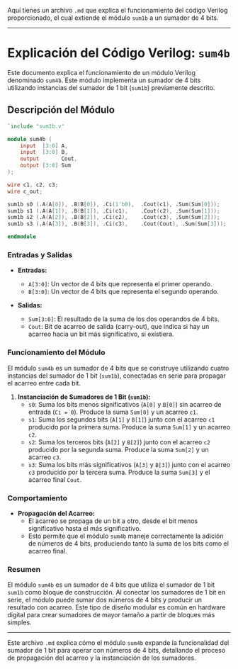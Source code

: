 Aquí tienes un archivo `.md` que explica el funcionamiento del código Verilog proporcionado, el cual extiende el módulo `sum1b` a un sumador de 4 bits.

---

# Explicación del Código Verilog: `sum4b`

Este documento explica el funcionamiento de un módulo Verilog denominado `sum4b`. Este módulo implementa un sumador de 4 bits utilizando instancias del sumador de 1 bit (`sum1b`) previamente descrito.

## Descripción del Módulo

```verilog
`include "sum1b.v"

module sum4b (
    input  [3:0] A,
    input  [3:0] B,
    output       Cout,
    output [3:0] Sum
);

wire c1, c2, c3;
wire c_out;

sum1b s0 (.A(A[0]), .B(B[0]), .Ci(1'b0),  .Cout(c1), .Sum(Sum[0]));
sum1b s1 (.A(A[1]), .B(B[1]), .Ci(c1),    .Cout(c2), .Sum(Sum[1]));
sum1b s2 (.A(A[2]), .B(B[2]), .Ci(c2),    .Cout(c3), .Sum(Sum[2]));
sum1b s3 (.A(A[3]), .B(B[3]), .Ci(c3),    .Cout(Cout), .Sum(Sum[3]));

endmodule
```

### Entradas y Salidas

- **Entradas:**
  - `A[3:0]`: Un vector de 4 bits que representa el primer operando.
  - `B[3:0]`: Un vector de 4 bits que representa el segundo operando.

- **Salidas:**
  - `Sum[3:0]`: El resultado de la suma de los dos operandos de 4 bits.
  - `Cout`: Bit de acarreo de salida (carry-out), que indica si hay un acarreo hacia un bit más significativo, si existiera.

### Funcionamiento del Módulo

El módulo `sum4b` es un sumador de 4 bits que se construye utilizando cuatro instancias del sumador de 1 bit (`sum1b`), conectadas en serie para propagar el acarreo entre cada bit.

1. **Instanciación de Sumadores de 1 Bit (`sum1b`):**
   - `s0`: Suma los bits menos significativos (`A[0]` y `B[0]`) sin acarreo de entrada (`Ci = 0`). Produce la suma `Sum[0]` y un acarreo `c1`.
   - `s1`: Suma los segundos bits (`A[1]` y `B[1]`) junto con el acarreo `c1` producido por la primera suma. Produce la suma `Sum[1]` y un acarreo `c2`.
   - `s2`: Suma los terceros bits (`A[2]` y `B[2]`) junto con el acarreo `c2` producido por la segunda suma. Produce la suma `Sum[2]` y un acarreo `c3`.
   - `s3`: Suma los bits más significativos (`A[3]` y `B[3]`) junto con el acarreo `c3` producido por la tercera suma. Produce la suma `Sum[3]` y el acarreo final `Cout`.

### Comportamiento

- **Propagación del Acarreo:**
  - El acarreo se propaga de un bit a otro, desde el bit menos significativo hasta el más significativo.
  - Esto permite que el módulo `sum4b` maneje correctamente la adición de números de 4 bits, produciendo tanto la suma de los bits como el acarreo final.

### Resumen

El módulo `sum4b` es un sumador de 4 bits que utiliza el sumador de 1 bit `sum1b` como bloque de construcción. Al conectar los sumadores de 1 bit en serie, el módulo puede sumar dos números de 4 bits y producir un resultado con acarreo. Este tipo de diseño modular es común en hardware digital para crear sumadores de mayor tamaño a partir de bloques más simples.

---

Este archivo `.md` explica cómo el módulo `sum4b` expande la funcionalidad del sumador de 1 bit para operar con números de 4 bits, detallando el proceso de propagación del acarreo y la instanciación de los sumadores.
